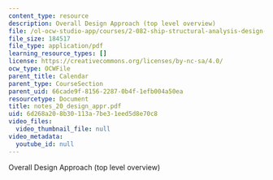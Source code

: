 ```yaml
---
content_type: resource
description: Overall Design Approach (top level overview)
file: /ol-ocw-studio-app/courses/2-082-ship-structural-analysis-design-13-122-spring-2003/6d268a208b30113a7be31eed5d8e70c8_notes_20_design_appr.pdf
file_size: 184517
file_type: application/pdf
learning_resource_types: []
license: https://creativecommons.org/licenses/by-nc-sa/4.0/
ocw_type: OCWFile
parent_title: Calendar
parent_type: CourseSection
parent_uid: 66cade9f-8156-2287-0b4f-1efb004a50ea
resourcetype: Document
title: notes_20_design_appr.pdf
uid: 6d268a20-8b30-113a-7be3-1eed5d8e70c8
video_files:
  video_thumbnail_file: null
video_metadata:
  youtube_id: null
---
```

Overall Design Approach (top level overview)